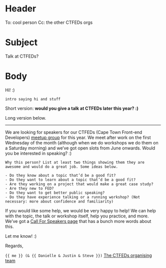 # Header

To: cool person
Cc: the other CTFEDs orgs

# Subject

Talk at CTFEDs?

# Body

Hi! :)

`intro saying hi and stuff`

Short version: **would you give a talk at CTFEDs later this year? :)**

Long version below.

---

We are looking for speakers for our CTFEDs (Cape Town Front-end Developers) [meetup group](https://www.meetup.com/ctfeds/members/) for this year. We meet after work on the first Wednesday of the month (although when we do workshops we do them on a Saturday morning) and we’ve got open slots from June onwards. Would you be interested in speaking? :)

```
Why this person? List at least two things showing them they are awesome and would do a great job. Some ideas below.

- Do they know about a topic that’d be a good fit?
- Do they want to learn about a topic that’d be a good fit?
- Are they working on a project that would make a great case study?
- Are they new to FED?
- Do they want to get better public speaking?
- Do they have experience talking or a running workshop? (Not necessary: more about confidence and familiarity)
```

If you would like some help, we would be very happy to help! We can help with the topic, the talk or workshop itself, help you practice, and more. We’ve got a [Call For Speakers page](http://ctfeds.org/call-for-speakers/) that has a bunch more words about this.

Let me know! :)

Regards,

`{{ me }} (& {{ Danielle & Justin & Steve }})`
[The CTFEDs organising team](https://www.meetup.com/ctfeds/members/?op=leaders)
